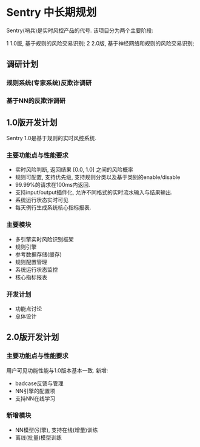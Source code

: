 # Sentry 中长期规划

Sentry(哨兵)是实时风控产品的代号. 该项目分为两个主要阶段:

1 1.0版, 基于规则的风险交易识别;
2 2.0版, 基于神经网络和规则的风险交易识别;


## 调研计划

### 规则系统(专家系统)反欺诈调研

### 基于NN的反欺诈调研


## 1.0版开发计划

Sentry 1.0是基于规则的实时风控系统.

### 主要功能点与性能要求

- 实时风险判断, 返回结果 \[0.0, 1.0\] 之间的风险概率
- 规则可配置, 支持优先级, 支持规则分类以及基于类别的enable/disable
- 99.99%的请求在100ms内返回.
- 支持input/output插件化, 允许不同格式的实时流水输入与结果输出.
- 系统运行状态实时可见
- 每天例行生成系统核心指标报表.

### 主要模块

- 多引擎实时风险识别框架
- 规则引擎
- 参考数据存储(缓存)
- 规则配置管理
- 系统运行状态监控
- 核心指标报表

### 开发计划

- 功能点讨论
- 总体设计


## 2.0版开发计划

### 主要功能点与性能要求

用户可见功能性能与1.0版本基本一致. 新增:

- badcase反馈与管理
- NN引擎的配置项
- 支持NN在线学习

### 新增模块

- NN模型(引擎), 支持在线(增量)训练
- 离线(批量)模型训练

